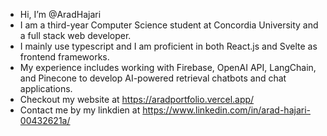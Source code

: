 - Hi, I’m @AradHajari
- I am a third-year Computer Science student at Concordia University and a full stack web developer.
- I mainly use typescript and I am proficient in both React.js and Svelte as frontend frameworks.
- My experience includes working with Firebase, OpenAI API, LangChain, and Pinecone to develop AI-powered retrieval chatbots and chat applications. 
- Checkout my website at https://aradportfolio.vercel.app/
- Contact me by my linkdien at https://www.linkedin.com/in/arad-hajari-00432621a/

